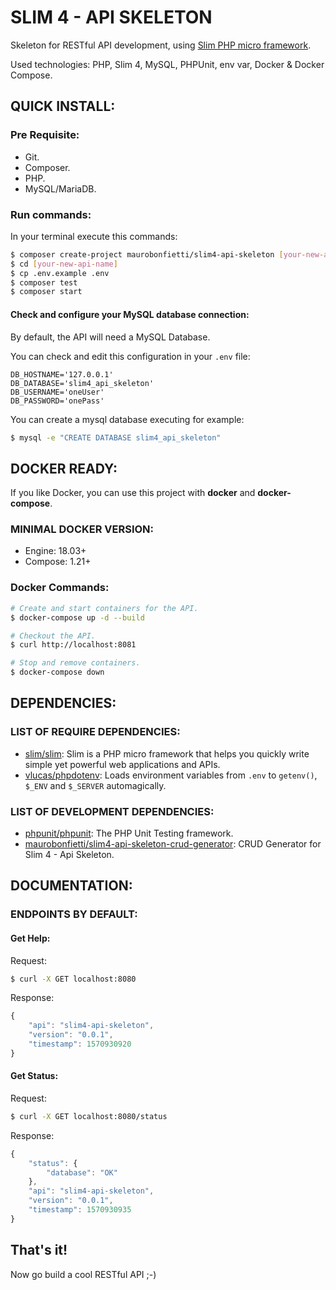 # SLIM 4 - API SKELETON

Skeleton for RESTful API development, using [Slim PHP micro framework](http://www.slimframework.com).

Used technologies: PHP, Slim 4, MySQL, PHPUnit, env var, Docker & Docker Compose.

## QUICK INSTALL:

### Pre Requisite:

- Git.
- Composer.
- PHP.
- MySQL/MariaDB.

### Run commands:

In your terminal execute this commands:

```bash
$ composer create-project maurobonfietti/slim4-api-skeleton [your-new-api-name]
$ cd [your-new-api-name]
$ cp .env.example .env
$ composer test
$ composer start
```


#### Check and configure your MySQL database connection:

By default, the API will need a MySQL Database.

You can check and edit this configuration in your `.env` file:

```
DB_HOSTNAME='127.0.0.1'
DB_DATABASE='slim4_api_skeleton'
DB_USERNAME='oneUser'
DB_PASSWORD='onePass'
```

You can create a mysql database executing for example:

```bash
$ mysql -e "CREATE DATABASE slim4_api_skeleton"
```


## DOCKER READY:

If you like Docker, you can use this project with **docker** and **docker-compose**.


### MINIMAL DOCKER VERSION:

* Engine: 18.03+
* Compose: 1.21+


### Docker Commands:

```bash
# Create and start containers for the API.
$ docker-compose up -d --build

# Checkout the API.
$ curl http://localhost:8081

# Stop and remove containers.
$ docker-compose down
```


## DEPENDENCIES:

### LIST OF REQUIRE DEPENDENCIES:

- [slim/slim](https://github.com/slimphp/Slim): Slim is a PHP micro framework that helps you quickly write simple yet powerful web applications and APIs.
- [vlucas/phpdotenv](https://github.com/vlucas/phpdotenv): Loads environment variables from `.env` to `getenv()`, `$_ENV` and `$_SERVER` automagically.

### LIST OF DEVELOPMENT DEPENDENCIES:

- [phpunit/phpunit](https://github.com/sebastianbergmann/phpunit): The PHP Unit Testing framework.
- [maurobonfietti/slim4-api-skeleton-crud-generator](https://github.com/maurobonfietti/slim4-api-skeleton-crud-generator): CRUD Generator for Slim 4 - Api Skeleton.


## DOCUMENTATION:

### ENDPOINTS BY DEFAULT:

#### Get Help:

Request:
```bash
$ curl -X GET localhost:8080
```

Response:
```javascript
{
    "api": "slim4-api-skeleton",
    "version": "0.0.1",
    "timestamp": 1570930920
}
```


#### Get Status:

Request:
```bash
$ curl -X GET localhost:8080/status
```

Response:
```javascript
{
    "status": {
        "database": "OK"
    },
    "api": "slim4-api-skeleton",
    "version": "0.0.1",
    "timestamp": 1570930935
}
```


## That's it!

Now go build a cool RESTful API ;-)
